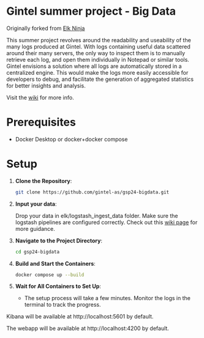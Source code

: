 # Gintel summer project - Big Data

Originally forked from [Elk Ninja](https://github.com/elkninja/elastic-stack-docker-part-one)

This summer project revolves around the readability and useability of the many logs produced at Gintel. With logs containing useful data scattered around their many servers, the only way to inspect them is to manually retrieve each log, and open them individually in Notepad or similar tools. Gintel envisions a solution where all logs are automatically stored in a centralized engine. This would make the logs more easily accessible for developers to debug, and facilitate the generation of aggregated statistics for better insights and analysis.

Visit the [wiki](https://github.com/gintel-as/gsp24-bigdata/wiki) for more info.


# Prerequisites
- Docker Desktop or docker+docker compose


# Setup

1. **Clone the Repository**:

    ```bash
    git clone https://github.com/gintel-as/gsp24-bigdata.git
    ```
2. **Input your data**:

    Drop your data in elk/logstash_ingest_data folder. Make sure the logstash pipelines are configured correctly. Check out this [wiki page](https://github.com/gintel-as/gsp24-bigdata/wiki/Logstash-Pipelines) for more guidance.


2. **Navigate to the Project Directory**:

    ```bash
    cd gsp24-bigdata
    ```

3. **Build and Start the Containers**:

    ```bash
    docker compose up --build
    ```

4. **Wait for All Containers to Set Up**:
    - The setup process will take a few minutes. Monitor the logs in the terminal to track the progress.

Kibana will be available at http://localhost:5601 by default. 

The webapp will be available at http://localhost:4200 by default.
